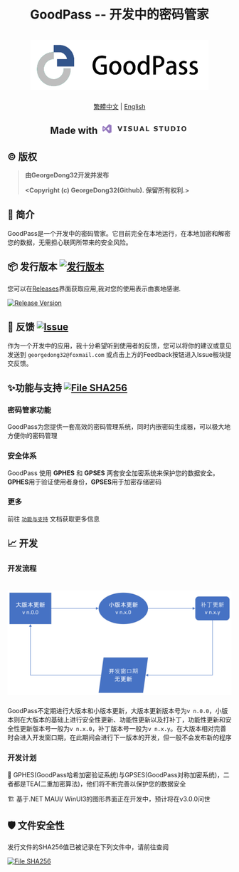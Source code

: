 <h1 align="center">
GoodPass -- 开发中的密码管家
<h1 align="center">
  <img src="../Resource/Title%20Photo/GoodPass3.0_Title.png" alt="GoodPass" width="400">
</h1>
  <p align="center">
    <a href="./Readmes/README_tcn.md">繁體中文</a>
    |
    <a href="./README.md">English</a>
  </p>
<h2 align="center">
  Made with <img src="../Resource/Other%20Photos/visual_studio.png" alt="VS" width="200">
</h2>

## ©️ 版权

> **由GeorgeDong32开发并发布** 
>
> **<Copyright (c) GeorgeDong32(Github). 保留所有权利.>**<br>
## 🎤 简介

GoodPass是一个开发中的密码管家。它目前完全在本地运行，在本地加密和解密您的数据，无需担心联网所带来的安全风险。

## 📦 发行版本  [<img src="https://img.shields.io/badge/GoodPass-发行版本-34558b" alt="发行版本">](https://github.com/GeorgeDong32/GoodPass/releases)

您可以在[Releases](https://github.com/GeorgeDong32/GoodPass/releases)界面获取应用,我对您的使用表示由衷地感谢.

[![Release Version](https://img.shields.io/github/v/release/GeorgeDong32/GoodPass)](https://github.com/GeorgeDong32/GoodPass/releases/latest)

## 💬 反馈  [<img src="https://img.shields.io/badge/GoodPass-反馈-939597" alt="Issue">](https://github.com/GeorgeDong32/GoodPass/issues)

作为一个开发中的应用，我十分希望听到使用者的反馈，您可以将你的建议或意见发送到 `georgedong32@foxmail.com` 或点击上方的Feedback按钮进入Issue板块提交反馈。

## ✨功能与支持 [<img src="https://img.shields.io/badge/GoodPass-功能与支持-FFFFFF" alt="File SHA256">](https://github.com/GeorgeDong32/GoodPass/blob/main/Features_and_Support/Features_and_Support_scn.md)

### 密码管家功能

GoodPass为您提供一套高效的密码管理系统，同时内嵌密码生成器，可以极大地方便你的密码管理

### 安全体系

GoodPass 使用 **GPHES** 和 **GPSES** 两套安全加密系统来保护您的数据安全。**GPHES**用于验证使用者身份，**GPSES**用于加密存储密码

### 更多

前往 [`功能与支持`](../Features_and_Support/Features_and_Support_scn.md) 文档获取更多信息

## 📈 开发

### 开发流程

<h1 align="center">
  <img src="../Resource/Other%20Photos/GoodPass_development_process_scn.png" alt="开发流程图" width="600">
</h1>


GoodPass不定期进行大版本和小版本更新，大版本更新版本号为`v n.0.0`，小版本则在大版本的基础上进行安全性更新、功能性更新以及打补丁，功能性更新和安全性更新版本号一般为`v n.x.0`，补丁版本号一般为`v n.x.y`。在大版本相对完善时会进入开发窗口期，在此期间会进行下一版本的开发，但一般不会发布新的程序

### 开发计划

🚧 GPHES(GoodPass哈希加密验证系统)与GPSES(GoodPass对称加密系统)，二者都是TEA(二重加密算法)，他们将不断完善以保护您的数据安全

🏗️ 基于.NET MAUI/ WinUI3的图形界面正在开发中，预计将在v3.0.0问世
## 🛡 文件安全性
发行文件的SHA256值已被记录在下列文件中，请前往查阅

[<img src="https://img.shields.io/badge/GoodPass-File SHA256-34558b" alt="File SHA256">](https://github.com/GeorgeDong32/GoodPass/blob/main/File_SHA256.md)

